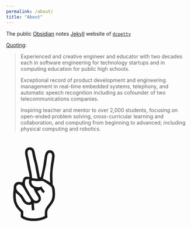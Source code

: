 ```yaml
---
permalink: /about/
title: "About"
---
```

The public [Obsidian](https://obsidian.md/) notes [Jekyll](https://jekyllrb.com/) website of [`dcpetty`](http://github.com/dcpetty/obsidian/)

[Quoting](https://dcpetty.github.io/cv/):
> Experienced and creative engineer and educator with two decades each in
software engineering for technology startups and in computing education 
for public high schools. 
>
> Exceptional record of product development and engineering management in 
real-time embedded systems, telephony, and automatic speech recognition 
including as cofounder of two telecommunications companies. 
>
> Inspiring teacher and mentor to over 2,000 students, focusing on open-ended 
problem solving, cross-curricular learning and collaboration, and computing 
from beginning to advanced; including physical computing and robotics.

<span style="font-size: 144pt;">&#x270C;</span>
